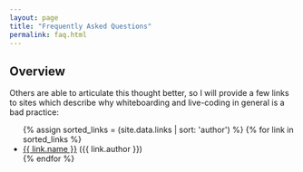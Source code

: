 ```yaml
---
layout: page
title: "Frequently Asked Questions"
permalink: faq.html
---
```


## Overview

Others are able to articulate this thought better, so I will provide a few links to sites which describe why
whiteboarding and live-coding in general is a bad practice:

<ul>
{% assign sorted_links = (site.data.links | sort: 'author') %}
{% for link in sorted_links %}
    <li><a href="{{ link.url }}">{{ link.name }}</a> ({{ link.author }})</li>
{% endfor %}
</ul>
